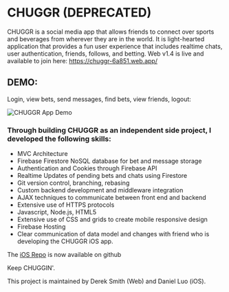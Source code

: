 # CHUGGR (DEPRECATED)
CHUGGR is a social media app that allows friends to connect over sports and beverages from wherever they are in the world. It is light-hearted application that provides a fun user experience that includes realtime chats, user authentication, friends, follows, and betting. Web v1.4 is live and available to join here: https://chuggr-6a851.web.app/

## DEMO: ##
Login, view bets, send messages, find bets, view friends, logout:

![CHUGGR App Demo](CHUGGRDemo.gif)


### Through building CHUGGR as an independent side project, I developed the following skills: ###
 * MVC Architecture
 * Firebase Firestore NoSQL database for bet and message storage
 * Authentication and Cookies through Firebase API
 * Realtime Updates of pending bets and chats using Firestore 
 * Git version control, branching, rebasing
 * Custom backend development and middleware integration
 * AJAX techniques to communicate between front end and backend
 * Extensive use of HTTPS protocols
 * Javascript, Node.js, HTML5
 * Extensive use of CSS and grids to create mobile responsive design
 * Firebase Hosting
 * Clear communication of data model and changes with friend who is developing the CHUGGR iOS app.

The [iOS Repo](https://github.com/bolderkat/CHUGGR) is now available on github 


Keep CHUGGIN'.

This project is maintained by Derek Smith (Web) and Daniel Luo (iOS).
